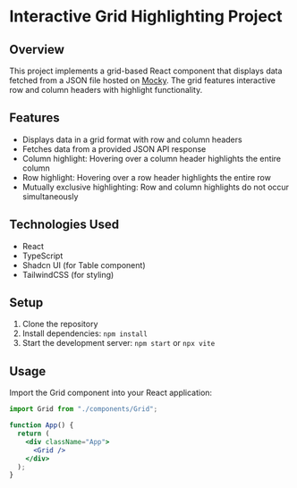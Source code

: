 # Interactive Grid Highlighting Project

## Overview

This project implements a grid-based React component that displays data fetched from a JSON file hosted on [Mocky](https://designer.mocky.io/). The grid features interactive row and column headers with highlight functionality.

## Features

- Displays data in a grid format with row and column headers
- Fetches data from a provided JSON API response
- Column highlight: Hovering over a column header highlights the entire column
- Row highlight: Hovering over a row header highlights the entire row
- Mutually exclusive highlighting: Row and column highlights do not occur simultaneously

## Technologies Used

- React
- TypeScript
- Shadcn UI (for Table component)
- TailwindCSS (for styling)

## Setup

1. Clone the repository
2. Install dependencies: `npm install`
3. Start the development server: `npm start` or `npx vite`

## Usage

Import the Grid component into your React application:

```jsx
import Grid from "./components/Grid";

function App() {
  return (
    <div className="App">
      <Grid />
    </div>
  );
}
```
